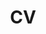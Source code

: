 ---
templateKey: 'cv-page'
path: /cv
title: CV
education:
  - what: Postdoctoral Research, **Fitzpatrick Lab**
    where: Max Planck Florida Institute for Neuroscience, Jupiter, Florida
    when: 2015 - Present
  - what: Doctoral Program, **Computational Neuroscience**
    where: University of Texas, Austin, Texas
    when: 2010 - 2015
  - what: Graduate Studies, **Biomedical Engineering**
    where: Oregon Health and Science University, Portland, Oregon
    when: 2008 - 2010
  - what: Bachelor of Science, **Physics**
    description: "**Math & Biology** Minors"
    where: Robert D. Clark Honors College,  University of Oregon, Eugene, Oregon
    when: 2004 - 2008
research:
  - what: 'Postdoc, (PI) David Fitzpatrick, Ph.D. '
    description: 'Focus: sensory computations in ferret cortex'
    where: Max Planck Florida Institute for Neuroscience, Jupiter, Florida
    when: 2015 - Present
  - what: 'PhD Graduate Research, (PI) Nicholas J. Priebe, Ph.D. '
    description: 'Focus: visual neuroscience and sensory computations'
    where: Institute of Neuroscience, University of Texas, Austin, Texas
    when: 2010 - 2015
  - what: Research Assistant, (PI) Tania Q. Vu, Ph.D.
    description: 'Focus: nanotechnology and neuroscience'
    where: Department of Biomedical Engineering, Oregon Health and Science University, Portland, Oregon
    when: '2008 - 2010 '
  - what: Research Assistant, (PI) Michael Wehr, Ph.D.
    description: 'Focus: auditory neural processing'
    where: Institute of Neuroscience, University of Oregon, Eugene, Oregon
    when: 2005 - 2008
awards:
  - description: 'Cold Spring Harbor Summer Course fellowship: Imaging Techniques'
    when: '2012'
  - description: Center for Perceptual Systems Training Grant
    when: 2012 - 2013
  - description: NSF Graduate Research Fellowship Honorable Mention
    when: '2012'
  - description: Nobel Laureate Travel Grant (Lindau Meeting, Physiology and Medicine)
    when: '2011'
  - description: NIH Training Grant
    when: 2009- 2012
  - description: INS Student Travel Grant, UT Austin
    when: 2009 - 2012
  - description: Achievement Rewards for College Scientists Foundation recipient
    when: 2008 - 2009
  - description: Novick Award for Undergraduate Thesis
    when: '2008'
  - what: McNair Scholar Mentor
    description: Assisted several undergraduate students in applying for graduate programs in neuroscience and biomedical engineering. Helped construct undergraduate research portfolio, write admissions essays, and attended scientific conferences together
    when: 2012-2013
  - what: Visiting researcher at University of Melbourne
    description: Traveled to Australia to teach and setup in vivo whole cell patch clamp electrophysiology in mouse cortex in Michael Ibbotsonâ€™s lab. Work involved constructing electrophysiology setup, instructing graduate students in surgical preparations and theory of electrophysiology, and teaching blind patch methods
    when: Jan-Feb, 2012
  - what: University of Western Sydney seminar speaker
    description: Invited to speak at joint colloquium for MARCS. Spoke about research interests and experiments in understanding binocular convergence in the visual pathway.
    when: Feb, 2012
  - what: Nobel Laureate Meeting for Physiology and Medicine in Lindau, Germany
    description: Selected as UT Austin representative and one of 80 graduate from across the United States to attend meeting in Lindau, Germany. Participated in interdisciplinary scientific discussions both with Laureates and international graduate students.
    when: July, 2011
presentations:
  - what: Emergence of orientation selectivity in the mammalian visual pathway. ENCODS
    when: April, 2013
    where: Bordeaux, France.
  - what: Binocular integration in mouse visual cortex. A&M Neuroscience Conference
    when: April, 2013
    where: 'College Station, TX. '
  - what: Disruption of ocular integration in primary visual cortex. Society for Neuroscience
    when: Oct, 2012
    where: New Orleans, Louisiana.
  - what: 'Understanding the black box: Studying sensory computations. UT Seminar'
    when: Mar, 2012
    where: 'Austin, Texas. '
  - what: Binocular integration in the primary visual cortex. MARCS seminar
    when: 'Feb, 2012 '
    where: Sydney, Australia.
  - what: Synaptic mechanisms of binocular convergence in simple cells. Vision Down Under
    when: Jan, 2012
    where: Brisbane, Australia.
---